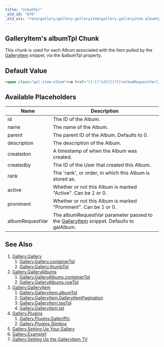 ```yaml
---
title: "albumTpl"
_old_id: "876"
_old_uri: "revo/gallery/gallery.galleryitem/gallery.galleryitem.albumtpl"
---
```


## GalleryItem's albumTpl Chunk

This chunk is used for each Album associated with the Item pulled by the [GalleryItem](extras/gallery/gallery.galleryitem "Gallery.GalleryItem") snippet, via the &albumTpl property.

## Default Value

``` html
<span class="gal-item-album"><a href="[[~[[*id]]]]?[[+albumRequestVar]]=[[+id]]">[[+name]]</a></span>
```

## Available Placeholders

| Name            | Description                                                                                                                                        |
| --------------- | -------------------------------------------------------------------------------------------------------------------------------------------------- |
| id              | The ID of the Album.                                                                                                                               |
| name            | The name of the Album.                                                                                                                             |
| parent          | The parent ID of the Album. Defaults to 0.                                                                                                         |
| description     | The description of the Album.                                                                                                                      |
| createdon       | A timestamp of when the Album was created.                                                                                                         |
| createdby       | The ID of the User that created this Album.                                                                                                        |
| rank            | The 'rank', or order, in which this Album is stored as.                                                                                            |
| active          | Whether or not this Album is marked "Active". Can be 1 or 0.                                                                                       |
| prominent       | Whether or not this Album is marked "Prominent". Can be 1 or 0.                                                                                    |
| albumRequestVar | The albumRequestVar parameter passed to the [GalleryItem](extras/gallery/gallery.galleryitem "Gallery.GalleryItem") snippet. Defaults to galAlbum. |

## See Also

1. [Gallery.Gallery](extras/gallery/gallery/index)
    1. [Gallery.Gallery.containerTpl](extras/gallery/gallery/containertpl)
    2. [Gallery.Gallery.thumbTpl](extras/gallery/gallery/thumbtpl)
2. [Gallery.GalleryAlbums](extras/gallery/gallery.galleryalbums)
    1. [Gallery.GalleryAlbums.containerTpl](extras/gallery/gallery.galleryalbums/containertpl)
    2. [Gallery.GalleryAlbums.rowTpl](extras/gallery/gallery.galleryalbums/rowtpl)
3. [Gallery.GalleryItem](extras/gallery/gallery.galleryitem)
    1. [Gallery.GalleryItem.albumTpl](extras/gallery/gallery.galleryitem/albumtpl)
    2. [Gallery.GalleryItem.GalleryItemPagination](extras/gallery/gallery.galleryitem/galleryitempagination)
    3. [Gallery.GalleryItem.tagTpl](extras/gallery/gallery.galleryitem/tagtpl)
    4. [Gallery.GalleryItem.tpl](extras/gallery/gallery.galleryitem/tpl)
4. [Gallery.Plugins](extras/gallery/gallery.plugins)
    1. [Gallery.Plugins.Galleriffic](extras/gallery/gallery.plugins/galleriffic)
    2. [Gallery.Plugins.Slimbox](extras/gallery/gallery.plugins/slimbox)
5. [Gallery.Setting Up Your Gallery](extras/gallery/gallery.setting-up-your-gallery)
6. [Gallery.Example1](extras/gallery/gallery.example1)
7. [Gallery.Setting Up the GalleryItem TV](extras/gallery/gallery.setting-up-the-galleryitem-tv)
